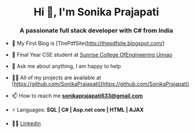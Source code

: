 <h1 align="center">Hi 👋, I'm Sonika Prajapati</h1> 
<h3 align="center">A passionate full stack developer  with C# from India</h3>
</p>


- 🌱 My First Blog is [ThePdfSite(http://thepdfsite.blogspot.com/)

- :school: Final Year CSE student at [Sunrise College OfEngineering Unnao](https://sietm.com/) 

<!-- - 🔭 I’m currently working on  **Web Application Development** -->


<!-- - 🤔 I’m looking for help with Data Structures and Algorithms 😭 -->

- 💬 Ask me about anything, I am happy to help
- 👨‍💻 All of my projects are available at [https://github.com/SonikaPrajapati](https://github.com/SonikaPrajapati)


- 📫 How to reach me **sonikaprajapati633@gmail.com**

- ⚡ Languages:  **SQL | C# | Asp.net core | HTML | AJAX**

- 👨‍💼 <a href="https://www.linkedin.com/in/sonika-prajapati-37307a236" target="_blank" rel="nofollow">Linkedin</a>



 




